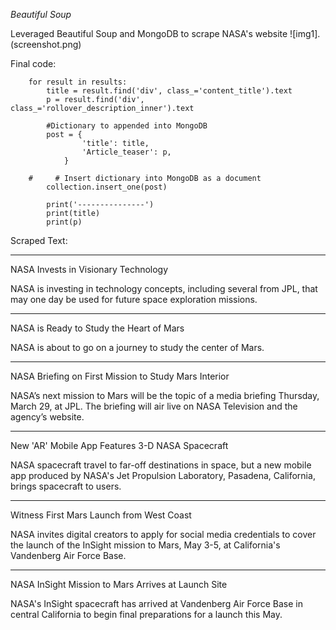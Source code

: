 *Beautiful Soup*

Leveraged Beautiful Soup and MongoDB to scrape NASA's website
![img1].(screenshot.png)


Final code:

        for result in results:
            title = result.find('div', class_='content_title').text
            p = result.find('div', class_='rollover_description_inner').text

            #Dictionary to appended into MongoDB
            post = {
                    'title': title,
                    'Article_teaser': p,
                }

        #     # Insert dictionary into MongoDB as a document
            collection.insert_one(post)

            print('---------------')
            print(title)
            print(p)


Scraped Text:

---------------


NASA Invests in Visionary Technology 



NASA is investing in technology concepts, including several from JPL, that may one day be used for future space exploration missions.

---------------


NASA is Ready to Study the Heart of Mars



NASA is about to go on a journey to study the center of Mars.

---------------


NASA Briefing on First Mission to Study Mars Interior



NASA’s next mission to Mars will be the topic of a media briefing Thursday, March 29, at JPL. The briefing will air live on NASA Television and the agency’s website.

---------------


New 'AR' Mobile App Features 3-D NASA Spacecraft



NASA spacecraft travel to far-off destinations in space, but a new mobile app produced by NASA's Jet Propulsion Laboratory, Pasadena, California, brings spacecraft to users.

---------------


Witness First Mars Launch from West Coast



NASA invites digital creators to apply for social media credentials to cover the launch of the InSight mission to Mars, May 3-5, at California's Vandenberg Air Force Base.

---------------


NASA InSight Mission to Mars Arrives at Launch Site



NASA's InSight spacecraft has arrived at Vandenberg Air Force Base in central California to begin final preparations for a launch this May.
